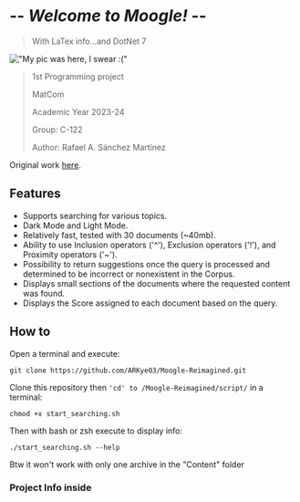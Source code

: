 # -- *Welcome to Moogle!* --

>With LaTex info...and DotNet 7

!["My pic was here, I swear :("](moogle.png "Best Search Engine")

> 1st Programming project
>
> MatCom
>
> Academic Year 2023-24
>
> Group: C-122
>
> Author: Rafael A. Sánchez Martínez

Original work
[here](https://github.com/ARKye03/MASE-Release.git).

## Features

- Supports searching for various topics.
- Dark Mode and Light Mode.
- Relatively fast, tested with 30 documents (~40mb).
- Ability to use Inclusion operators ('^'), Exclusion operators ('!'), and Proximity operators ('~').
- Possibility to return suggestions once the query is processed and determined to be incorrect or nonexistent in the Corpus.
- Displays small sections of the documents where the requested content was found.
- Displays the Score assigned to each document based on the query.

## How to

Open a terminal and execute:

```shell
git clone https://github.com/ARKye03/Moogle-Reimagined.git
```

Clone this repository then `'cd' to /Moogle-Reimagined/script/` in a terminal:

```shell
chmod +x start_searching.sh
```

Then with bash or zsh execute to display info:

```shell
./start_searching.sh --help
```

Btw it won't work with only one archive in the "Content" folder

### Project Info inside
